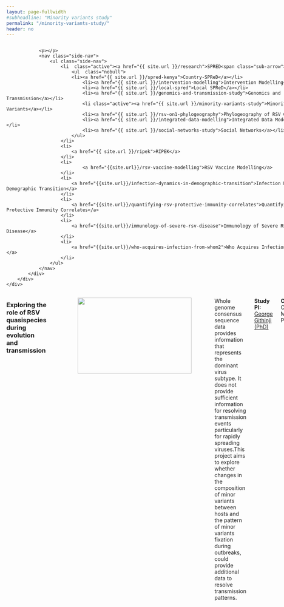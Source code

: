 ```yaml
---
layout: page-fullwidth
#subheadline: "Minority variants study"
permalink: "/minority-variants-study/"
header: no
---
```


<section role="main" class="scroll-container">

<div class="row">
	<div class="large-4 medium-4 columns"> <!--side nav -->
		<div class="hide-for-small">
			<div class="sidebar">
			
				<p></p>
				<nav class="side-nav">
					<ul class="side-nav">
						<li  class="active"><a href="{{ site.url }}/research">SPRED<span class="sub-arrow"></span></a>
							<ul  class="nobull">
							<li><a href="{{ site.url }}/spred-kenya">Country-SPReD</a></li>
      							<li><a href="{{ site.url }}/intervention-modelling">Intervention Modelling</a></li>
     							<li><a href="{{ site.url }}/local-spred">Local SPReD</a></li>
      							<li><a href="{{ site.url }}/genomics-and-transmission-study">Genomics and Transmission</a></li>
      							<li class="active"><a href="{{ site.url }}/minority-variants-study">Minority Variants</a></li>
      							<li><a href="{{ site.url }}/rsv-on1-phylogeography">Phylogeography of RSV ON1</a></li>
      							<li><a href="{{ site.url }}/integrated-data-modelling">Integrated Data Modelling</a></li>
      							<li><a href="{{ site.url }}/social-networks-study">Social Networks</a></li>
							</ul>
						</li>
						<li>
						    <a href="{{ site.url }}/ripek">RIPEK</a>
						</li>
						<li>
    						    <a href="{{site.url}}/rsv-vaccine-modelling">RSV Vaccine Modelling</a>
  						</li>
  						<li>
    						<a href="{{site.url}}/infection-dynamics-in-demographic-transition">Infection Dynamics in Demographic Transition</a>
  						</li>
  						<li>
    						<a href="{{site.url}}/quantifying-rsv-protective-immunity-correlates">Quantifying RSV Protective Immunity Correlates</a>
  						</li>
  						<li>
    						<a href="{{site.url}}/immunology-of-severe-rsv-disease">Immunology of Severe RSV Disease</a>
  						</li>
  						<li>
    						<a href="{{site.url}}/who-acquires-infection-from-whom2">Who Acquires Infection From Whom?</a>
  						</li>
					</ul>
				</nav>
			</div>
		</div>
	</div>

<div class="large-8 medium-8 columns"> <!--container -->
    <div class="large-12 columns large-centered">
      <h3 class="light centered-text" itemprop="headline">Exploring the role of RSV quasispecies during evolution and transmission</h3>
      <br>
      	
<div class="row">
  <div class="large-12 columns">
    <figure><img src="{{ site.url }}/images/minority-variants.png" alt="" height="200" width="300"></figure>
  </div>
</div>

<div class="row">
<div class="large-12 columns large-centered">

<p>Whole genome consensus sequence data provides information that represents the dominant virus subtype. It does not provide sufficient information for resolving transmission events particularly for rapidly spreading viruses.This project aims to explore whether changes in the composition of minor variants between hosts and the pattern of minor variants fixation during outbreaks, could provide additional data to resolve transmission patterns. 
</p>

<p><strong> Study PI: </strong><a href="{{ site.url }}/george-githinji">George Githinji (PhD)</a></p>

<p><Strong>Collaborators:</Strong> Colin Worby, Matt Cotten, Paul Kellam</p>
</div>
</div>

</section>
